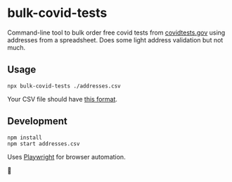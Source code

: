 # bulk-covid-tests

Command-line tool to bulk order free covid tests from [covidtests.gov](https://www.covidtests.gov/) using addresses from a spreadsheet. 
Does some light address validation but not much.

## Usage

```
npx bulk-covid-tests ./addresses.csv
```

Your CSV file should have [this format](https://github.com/contolini/bulk-covid-tests/blob/main/addresses.csv).

## Development

```
npm install
npm start addresses.csv
```

Uses [Playwright](https://playwright.dev/) for browser automation.

💉
